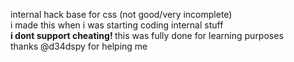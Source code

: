 internal hack base for css (not good/very incomplete) <br>
i made this when i was starting coding internal stuff <br>
<b> i dont support cheating! </b> this was fully done for learning purposes <br>
thanks @d34dspy for helping me

